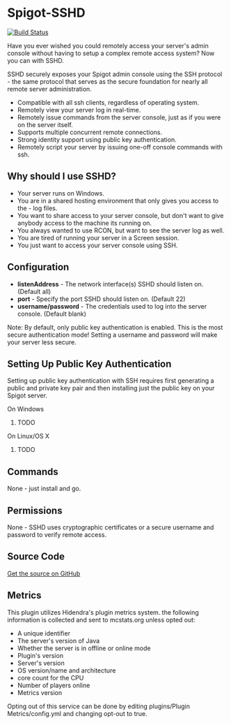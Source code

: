 Spigot-SSHD
===========

[![Build Status](https://travis-ci.org/rmichela/Bukkit-SSHD.png)](https://travis-ci.org/rmichela/Bukkit-SSHD)

Have you ever wished you could remotely access your server's admin console without having to setup a complex remote access system? Now you can with SSHD.

SSHD securely exposes your Spigot admin console using the SSH protocol - the same protocol that serves as the secure foundation for nearly all remote server administration.

- Compatible with all ssh clients, regardless of operating system.
- Remotely view your server log in real-time.
- Remotely issue commands from the server console, just as if you were on the server itself.
- Supports multiple concurrent remote connections.
- Strong identity support using public key authentication.
- Remotely script your server by issuing one-off console commands with ssh.

## Why should I use SSHD?

- Your server runs on Windows.
- You are in a shared hosting environment that only gives you access to the - log files.
- You want to share access to your server console, but don't want to give anybody access to the machine its running on.
- You always wanted to use RCON, but want to see the server log as well.
- You are tired of running your server in a Screen session.
- You just want to access your server console using SSH.

## Configuration 

- **listenAddress** - The network interface(s) SSHD should listen on. (Default all)
- **port** - Specify the port SSHD should listen on. (Default 22)
- **username/password** - The credentials used to log into the server console. (Default blank)

Note: By default, only public key authentication is enabled. This is the most secure authentication mode! Setting a username and password will make your server less secure.

## Setting Up Public Key Authentication

Setting up public key authentication with SSH requires first generating a public and private key pair and then installing just the public key on your Spigot server.

On Windows

1. TODO

On Linux/OS X

1. TODO

## Commands
None - just install and go.

## Permissions

None - SSHD uses cryptographic certificates or a secure username and password to verify remote access.

## Source Code
[Get the source on GitHub](https://github.com/Justasic/Bukkit-SSHD "Source Code")

## Metrics

This plugin utilizes Hidendra's plugin metrics system. the following information is collected and sent to mcstats.org unless opted out:

- A unique identifier
- The server's version of Java
- Whether the server is in offline or online mode
- Plugin's version
- Server's version
- OS version/name and architecture
- core count for the CPU
- Number of players online
- Metrics version

Opting out of this service can be done by editing plugins/Plugin Metrics/config.yml and changing opt-out to true.
